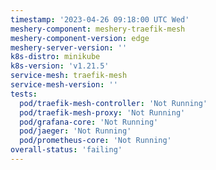 ```yaml
---
timestamp: '2023-04-26 09:18:00 UTC Wed'
meshery-component: meshery-traefik-mesh
meshery-component-version: edge
meshery-server-version: ''
k8s-distro: minikube
k8s-version: 'v1.21.5'
service-mesh: traefik-mesh
service-mesh-version: ''
tests:
  pod/traefik-mesh-controller: 'Not Running'
  pod/traefik-mesh-proxy: 'Not Running'
  pod/grafana-core: 'Not Running'
  pod/jaeger: 'Not Running'
  pod/prometheus-core: 'Not Running'
overall-status: 'failing'
---
```

